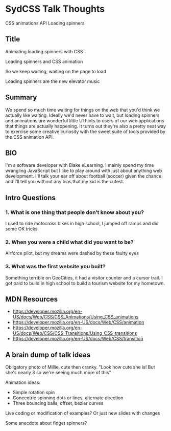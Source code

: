 # SydCSS Talk Thoughts

CSS animations API
Loading spinners


## Title

Animating loading spinners with CSS

Loading spinners and CSS animation

So we keep waiting, waiting on the page to load

Loading spinners are the new elevator music

## Summary

We spend so much time waiting for things on the web that you'd think we actually like waiting. Ideally we'd never have to wait, but loading spinners and animations are wonderful little UI hints to users of our web applications that things are actually happening. It turns out they're also a pretty neat way to exercise some creative curiosity with the sweet suite of tools provided by the CSS animation API.


## BIO

I'm a software developer with Blake eLearning. I mainly spend my time wrangling JavaScript but I like to play around with just about anything web development. I'll talk your ear off about football (soccer) given the chance and I'll tell you without any bias that my kid is the cutest.


## Intro Questions

### 1. What is one thing that people don’t know about you?

I used to ride motocross bikes in high school, I jumped off ramps and did some OK tricks

### 2. When you were a child what did you want to be?

Airforce pilot, but my dreams were dashed by these faulty eyes

### 3. What was the first website you built?

Something terrible on GeoCities, it had a visitor counter and a cursor trail. I got paid to build in high school to build a tourism website for my hometown.


## MDN Resources

* https://developer.mozilla.org/en-US/docs/Web/CSS/CSS_Animations/Using_CSS_animations
* https://developer.mozilla.org/en-US/docs/Web/CSS/animation
* https://developer.mozilla.org/en-US/docs/Web/CSS/CSS_Transitions/Using_CSS_transitions
* https://developer.mozilla.org/en-US/docs/Web/CSS/transition


## A brain dump of talk ideas

Obligatory photo of Millie, cute then cranky. "Look how cute she is! But she's nearly 3 so we're seeing much more of this"

Animation ideas:

* Simple rotation spin
* Concentric spinning dots or lines, alternate direction
* Three bouncing balls, offset, bezier curves

Live coding or modification of examples? Or just new slides with changes

Some anecdote about fidget spinners?
